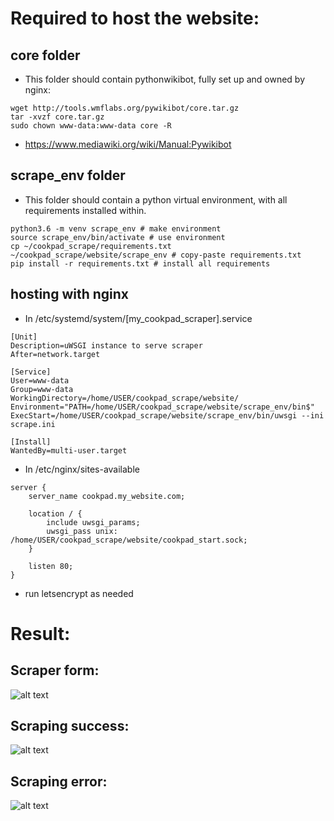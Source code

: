 # Required to host the website:

## core folder
* This folder should contain pythonwikibot, fully set up and owned by nginx:
```
wget http://tools.wmflabs.org/pywikibot/core.tar.gz
tar -xvzf core.tar.gz
sudo chown www-data:www-data core -R
```
* https://www.mediawiki.org/wiki/Manual:Pywikibot

## scrape_env folder
* This folder should contain a python virtual environment, with all requirements installed within.

```
python3.6 -m venv scrape_env # make environment
source scrape_env/bin/activate # use environment
cp ~/cookpad_scrape/requirements.txt ~/cookpad_scrape/website/scrape_env # copy-paste requirements.txt
pip install -r requirements.txt # install all requirements
```

## hosting with nginx
* In /etc/systemd/system/[my_cookpad_scraper].service
```
[Unit]
Description=uWSGI instance to serve scraper
After=network.target

[Service]
User=www-data
Group=www-data
WorkingDirectory=/home/USER/cookpad_scrape/website/
Environment="PATH=/home/USER/cookpad_scrape/website/scrape_env/bin$"
ExecStart=/home/USER/cookpad_scrape/website/scrape_env/bin/uwsgi --ini scrape.ini

[Install]
WantedBy=multi-user.target
```
* In /etc/nginx/sites-available

```
server {
    server_name cookpad.my_website.com;

    location / {
        include uwsgi_params;
        uwsgi_pass unix: /home/USER/cookpad_scrape/website/cookpad_start.sock;
    }

    listen 80;
}
```
* run letsencrypt as needed

# Result:
## Scraper form:
![alt text](https://i.imgur.com/cYvHHoI.png)

## Scraping success:
![alt text](https://i.imgur.com/kiAkTCQ.png)

## Scraping error:
![alt text](https://i.imgur.com/uknib8m.png)
